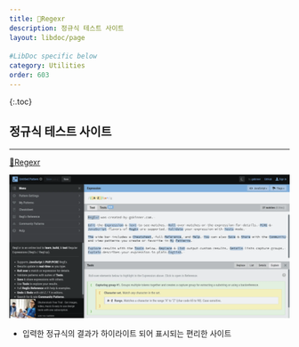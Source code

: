 ```yaml
---
title: 🔗Regexr
description: 정규식 테스트 사이트
layout: libdoc/page

#LibDoc specific below
category: Utilities
order: 603
---
```

{:.toc}
## 정규식 테스트 사이트
---
[🔗Regexr](https://regexr.com/)

![](/assets/docs/600_Utilities/603/1.webp)

* 입력한 정규식의 결과가 하이라이트 되어 표시되는 편리한 사이트